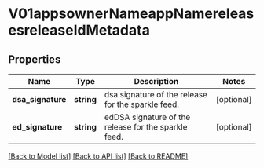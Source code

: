 # V01appsownerNameappNamereleasesreleaseIdMetadata

## Properties
Name | Type | Description | Notes
------------ | ------------- | ------------- | -------------
**dsa_signature** | **string** | dsa signature of the release for the sparkle feed. | [optional] 
**ed_signature** | **string** | edDSA signature of the release for the sparkle feed. | [optional] 

[[Back to Model list]](../README.md#documentation-for-models) [[Back to API list]](../README.md#documentation-for-api-endpoints) [[Back to README]](../README.md)


